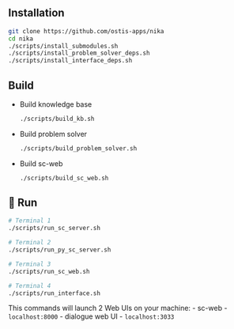 ## Installation

```sh
git clone https://github.com/ostis-apps/nika
cd nika
./scripts/install_submodules.sh
./scripts/install_problem_solver_deps.sh
./scripts/install_interface_deps.sh
```

## Build
- Build knowledge base
  ```sh
  ./scripts/build_kb.sh
  ```

- Build problem solver
  ```sh
  ./scripts/build_problem_solver.sh
  ```

- Build sc-web
  ```sh
  ./scripts/build_sc_web.sh
  ```

## 🚀 Run
  ```sh
  # Terminal 1
  ./scripts/run_sc_server.sh

  # Terminal 2
  ./scripts/run_py_sc_server.sh
  
  # Terminal 3
  ./scripts/run_sc_web.sh
  
  # Terminal 4
  ./scripts/run_interface.sh
  ```
  This commands will launch 2 Web UIs on your machine:
    - sc-web - `localhost:8000`
    - dialogue web UI - `localhost:3033`
